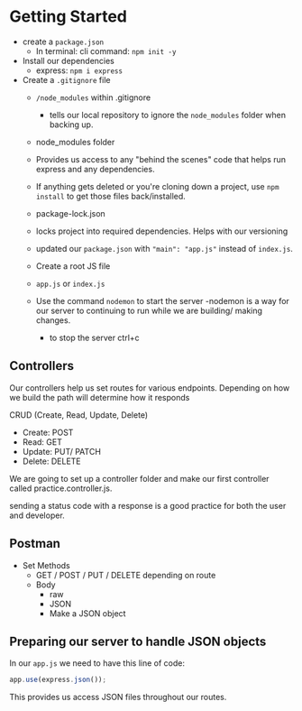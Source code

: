 # Getting Started
- create a `package.json` 
  - In terminal: cli command: `npm init -y`
- Install our dependencies
  - express: `npm i express`
- Create a `.gitignore` file
  - `/node_modules` within .gitignore
    - tells our local repository to ignore the `node_modules` folder when backing up.
   - node_modules folder
  - Provides us access to any "behind the scenes" code that helps run express and any dependencies. 
  - If anything gets deleted or you're cloning down a project, use `npm install` to get those files back/installed.
  - package-lock.json
  - locks project into required dependencies. Helps with our versioning
  - updated our `package.json` with `"main": "app.js"` instead of `index.js`.
  
  - Create a root JS file
  - `app.js` or `index.js`

  - Use the command `nodemon` to start the server
    -nodemon is a way for our server to continuing to run while we are building/ making changes. 
    - to stop the server ctrl+c

## Controllers
Our controllers help us set routes for various endpoints. Depending on how we build the path will determine how it responds

CRUD (Create, Read, Update, Delete)
- Create: POST
- Read: GET
- Update: PUT/ PATCH
- Delete: DELETE

We are going to set up a controller folder and make our first controller called practice.controller.js.

sending a status code with a response is a good practice for both the user and developer.

## Postman
- Set Methods
  - GET / POST / PUT / DELETE depending on route
  - Body
    - raw
    - JSON
    - Make a JSON object

## Preparing our server to handle JSON objects
In our `app.js` we need to have this line of code:
```js
app.use(express.json());
```
This provides us access JSON files throughout our routes.